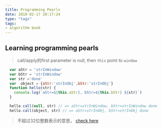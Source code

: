 ```yaml
---
title: Programming Pearls
date: 2018-02-17 20:17:24
type: "tags"
tags:
- algorithm book
---
```


## Learning programming pearls

> call/apply的first parameter is null, then `this` point to `window`
```javascript
  var aStr = 'strInWindow'
  var bStr = 'strInWindow'
  var str ='done'
  var  object = {aStr:'strInObj',bStr:'strInObj'}
  function hello(str) {
    console.log(`aStr=${this.aStr}, bStr=${this.bStr} ${str}`)
  }

  hello.call(null, str) // => aStr=strInWindow, bStr=strInWindow done
  hello.call(object, str) // => aStr=strInObj, bStr=strInObj done
```

> 不超过32位整数表示的意思， [check here](https://zhidao.baidu.com/question/152860342.html)
